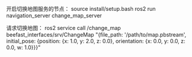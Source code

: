 开启切换地图服务的节点：
source install/setup.bash
ros2 run navigation_server change_map_server

请求切换地图：
ros2 service call /change_map beefast_interfaces/srv/ChangeMap "{file_path: '/path/to/map.pbstream', initial_pose: {position: {x: 1.0, y: 2.0, z: 0.0}, orientation: {x: 0.0, y: 0.0, z: 0.0, w: 1.0}}}"
